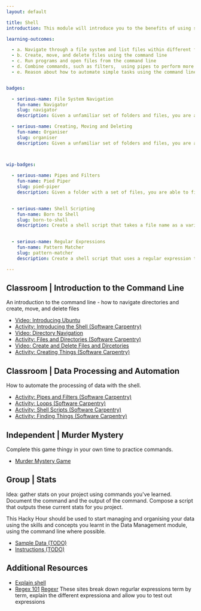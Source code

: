 ```yaml
---
layout: default

title: Shell
introduction: This module will introduce you to the benefits of using shell commands to perform data management and analysis as part of your workflow. The shell offers a powerful and succint way of accessing the core functionality of your computer system, and can be used to automate data processing. You interact with the shell via the command line, typing out tasks you want your computer to perform.

learning-outcomes:

  - a. Navigate through a file system and list files within different folders using the commmand line
  - b. Create, move, and delete files using the command line
  - c. Run programs and open files from the command line
  - d. Combine commands, such as filters,  using pipes to perform more complex data processing tasks 
  - e. Reason about how to automate simple tasks using the command line.


badges:

  - serious-name: File System Navigation
    fun-name: Navigator
    slug: navigator
    description: Given a unfamiliar set of folders and files, you are able to navigate from one folder to another folder in a different heirarchy, using **cd**

  - serious-name: Creating, Moving and Deleting
    fun-name: Organiser
    slug: organiser
    description: Given a unfamiliar set of folders and files, you are able to copy, move and delete files from different folders.



wip-badges: 
  
  - serious-name: Pipes and Filters
    fun-name: Pied Piper
    slug: pied-piper
    description: Given a folder with a set of files, you are able to find all files of a certain type, i.e ".dat", filter those files based on a criteria such as the number of lines in a file, and write the resultng list of files into a text file.
  

  - serious-name: Shell Scripting
    fun-name: Born to Shell
    slug: born-to-shell
    description: Create a shell script that takes a file name as a variable, performs some calculations on the file data, such as number of rows, and prints the result to the consolse.
  

  - serious-name: Regular Expressions
    fun-name: Pattern Matcher
    slug: pattern-matcher
    description: Create a shell script that uses a regular expression to find all files named using a certain pattern, rename those files using a different pattern, and save the list of changed files to a text file.

---
```




## Classroom | Introduction to the Command Line

An introduction to the command line - how to navigate directories and create, move, and delete files

- [Video: Introducing Ubuntu](https://www.youtube.com/watch?v=YToV2tR2sag)
- [Activity: Introducing the Shell (Software Carpentry)](http://swcarpentry.github.io/shell-novice/01-intro/)
- [Video: Directory Navigation](https://www.youtube.com/watch?v=ZitCUet8ZOY)
- [Activity: Files and Directories (Software Carpentry)](http://swcarpentry.github.io/shell-novice/02-filedir/)
- [Video: Create and Delete Files and Dircetories](https://www.youtube.com/watch?v=PH9rUN9fqdw)
- [Activity: Creating Things (Software Carpentry)](http://swcarpentry.github.io/shell-novice/03-create/)





## Classroom | Data Processing and Automation 

How to automate the processing of data with the shell.  

- [Activity: Pipes and Filters (Software Carpentry)](http://swcarpentry.github.io/shell-novice/04-pipefilter/)
- [Activity: Loops (Software Carpentry)](http://swcarpentry.github.io/shell-novice/05-loop/)
- [Activity: Shell Scripts (Software Carpentry)](http://swcarpentry.github.io/shell-novice/06-script/)
- [Activity: Finding Things (Software Carpentry)](http://swcarpentry.github.io/shell-novice/07-find/)







## Independent | Murder Mystery

Complete this game thingy in your own time to practice commands.

- [Murder Mystery Game](https://github.com/veltman/clmystery)










## Group | Stats

Idea: gather stats on your project using commands you've learned. Document the command and the output of the command. Compose a script that outputs these current stats for you project.

This Hacky Hour should be used to start managing and organising your data using the skills and concepts you learnt in the Data Management module, using the command line where possible. 

- [Sample Data (TODO)](#)
- [Instructions (TODO)](#)





## Additional Resources

- [Explain shell](explainshell.com)
- [Regex 101](https://regex101.com/) [Regexr](http://regexr.com/) These sites break down regurlar expressions term by term, explain the different expressiona and allow you to test out expressions


